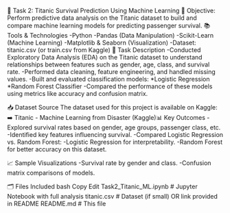 🚢 Task 2: Titanic Survival Prediction Using Machine Learning
🎯 Objective:
Perform predictive data analysis on the Titanic dataset to build and compare machine learning models for predicting passenger survival.
📚 Tools & Technologies
-Python
-Pandas (Data Manipulation)
-Scikit-Learn (Machine Learning)
-Matplotlib & Seaborn (Visualization)
-Dataset: titanic.csv (or train.csv from Kaggle)
📝 Task Description
-Conducted Exploratory Data Analysis (EDA) on the Titanic dataset to understand relationships between features such as gender, age, class, and survival rate.
-Performed data cleaning, feature engineering, and handled missing values.
-Built and evaluated classification models:
*Logistic Regression
*Random Forest Classifier
-Compared the performance of these models using metrics like accuracy and confusion matrix.

📥 Dataset Source
The dataset used for this project is available on Kaggle:
➡️ Titanic - Machine Learning from Disaster (Kaggle)📊 Key Outcomes
-Explored survival rates based on gender, age groups, passenger class, etc.
-Identified key features influencing survival.
-Compared Logistic Regression vs. Random Forest:
-Logistic Regression for interpretability.
-Random Forest for better accuracy on this dataset.

📈 Sample Visualizations
-Survival rate by gender and class.
-Confusion matrix comparisons of models.

🗂️ Files Included
bash
Copy
Edit
Task2_Titanic_ML.ipynb    # Jupyter Notebook with full analysis
titanic.csv               # Dataset (if small) OR link provided in README
README.md                 # This file
